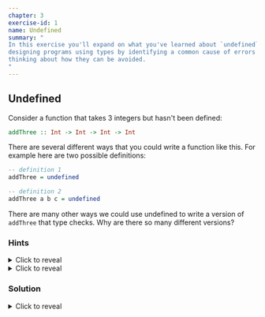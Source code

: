 ```yaml
---
chapter: 3
exercise-id: 1
name: Undefined
summary: "
In this exercise you'll expand on what you've learned about `undefined` and
designing programs using types by identifying a common cause of errors and
thinking about how they can be avoided.
"
---
```


## Undefined

Consider a function that takes 3 integers but hasn't been defined:

```haskell
addThree :: Int -> Int -> Int -> Int
```

There are several different ways that you could write a function like this. For
example here are two possible definitions:

```haskell
-- definition 1
addThree = undefined

-- definition 2
addThree a b c = undefined
```

There are many other ways we could use undefined to write a version of
`addThree` that type checks. Why are there so many different versions?

### Hints

<div class="hints">

<details>
<summary>Click to reveal</summary>
Think about all of the ways that you can η-reduce (eta-reduce) your code when
the definition of the function is `undefined` .
</details>

<details>
<summary>Click to reveal</summary>
You can also use `undefined` multiple times.
</details>
</div>

### Solution

<div class="solution">
<details>
<summary>Click to reveal</summary>

There are four obvious ways that we might write this function using undefined:

```haskell
-- With all three arguments bound to variables
addThree a b c = undefined

-- With the first two arguments bound to variables
addThree a b = undefined

-- With the first argument bound to a variable
addThree a = undefined

-- With no arguments bound to a variable
addThree = undefined
```

All of these implementations assume that we're replacing the entire body of
`addThree` with `undefined`, but we can replace individual parts of the body as
well. For example, we might create a function called `op` that represents some
binary operation that will eventually be defined as `(+)` but for now we leave
it `undefined`:

```haskell
addThree :: Int -> Int -> Int -> Int
addThree a b c = op a (op b c)
  where
    op :: Int -> Int -> Int
    op = undefined
```

Or, we could write a pointfree version of this function, with the `undefined` inline:

```haskell
addThree = (undefined .) . undefined
```

Be careful though! We can also use `undefined` to write functions that compile,
but won't really make sense if we try to define the undefined expressions. For
example, we could write:

```haskell
addThree :: Int -> Int -> Int -> Int
addThree = undefined . undefined
```

Although this will compile, there isn't a reasonable definition we could provide
for `undefined` that would do what we want.
`undefined`. We can address that by factoring the use of `undefined` out into a
function and giving it an explicit type annotation, as we did in our earlier
example using `op`:

```haskell
addThree :: Int -> Int -> Int -> Int
addThree = op . op
  where
    op :: Int -> Int -> Int
    op = undefined
```

Now if we try to compile our program, we'll get a useful error message:

```haskell
Undefined.hs:4:12-13: error: …
    • Couldn't match type ‘Int’ with ‘Int -> Int’
      Expected: Int -> Int -> Int -> Int
        Actual: Int -> Int -> Int
    • In the first argument of ‘(.)’, namely ‘op’
      In the expression: op . op
      In an equation for ‘addThree’:
          addThree
            = op . op
            where
                op :: Int -> Int -> Int
                op = undefined
  |
Undefined.hs:4:17-18: error: …
    • Couldn't match type ‘Int -> Int’ with ‘Int’
      Expected: Int -> Int
        Actual: Int -> Int -> Int
    • Probable cause: ‘op’ is applied to too few arguments
      In the second argument of ‘(.)’, namely ‘op’
      In the expression: op . op
      In an equation for ‘addThree’:
          addThree
            = op . op
            where
                op :: Int -> Int -> Int
                op = undefined
  |
Compilation failed.
```

This gets to the heart of the question "why are there so many different ways to
define an expression using undefined”. Since `undefined` can be used anywhere,
for an expression of any type, it's extremely flexible. You can use `undefined`
almost anywhere, to fill in for almost anything, even things that wouldn't ever
make sense with real code. That's one of the drawbacks of this technique. When
you allow the compiler to infer the type of undefined, you may find that you're
getting a false sense of security when your program compiles. It's useful
frequently enough that you shouldn't necessarily avoid it altogether, but beware
of the drawbacks.

</details>
</div>
